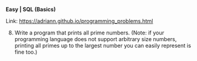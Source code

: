 **Easy | SQL (Basics)**

Link: https://adriann.github.io/programming_problems.html

8. Write a program that prints all prime numbers. (Note: if your programming language does not support arbitrary size numbers, printing all primes up to the largest number you can easily represent is fine too.)
